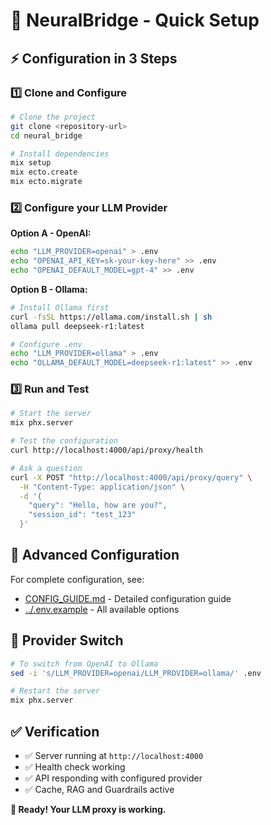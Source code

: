 # 🚀 NeuralBridge - Quick Setup

## ⚡ Configuration in 3 Steps

### 1️⃣ Clone and Configure

```bash
# Clone the project
git clone <repository-url>
cd neural_bridge

# Install dependencies
mix setup
mix ecto.create
mix ecto.migrate
```

### 2️⃣ Configure your LLM Provider

**Option A - OpenAI:**
```bash
echo "LLM_PROVIDER=openai" > .env
echo "OPENAI_API_KEY=sk-your-key-here" >> .env
echo "OPENAI_DEFAULT_MODEL=gpt-4" >> .env
```

**Option B - Ollama:**
```bash
# Install Ollama first
curl -fsSL https://ollama.com/install.sh | sh
ollama pull deepseek-r1:latest

# Configure .env
echo "LLM_PROVIDER=ollama" > .env
echo "OLLAMA_DEFAULT_MODEL=deepseek-r1:latest" >> .env
```

### 3️⃣ Run and Test

```bash
# Start the server
mix phx.server

# Test the configuration
curl http://localhost:4000/api/proxy/health

# Ask a question
curl -X POST "http://localhost:4000/api/proxy/query" \
  -H "Content-Type: application/json" \
  -d '{
    "query": "Hello, how are you?",
    "session_id": "test_123"
  }'
```

## 🔧 Advanced Configuration

For complete configuration, see:
- [CONFIG_GUIDE.md](CONFIG_GUIDE.md) - Detailed configuration guide
- [../.env.example](../.env.example) - All available options

## 🤖 Provider Switch

```bash
# To switch from OpenAI to Ollama
sed -i 's/LLM_PROVIDER=openai/LLM_PROVIDER=ollama/' .env

# Restart the server
mix phx.server
```

## ✅ Verification

- ✅ Server running at `http://localhost:4000`
- ✅ Health check working
- ✅ API responding with configured provider
- ✅ Cache, RAG and Guardrails active

**🎉 Ready! Your LLM proxy is working.**